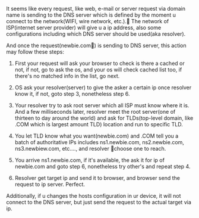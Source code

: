 It seems like every request, like web, e-mail or server request via domain name is sending to the DNS server which is defined by the moment u connect to the network(WIFI, wire network, etc.). The network of ISP(internet server provider) will give u a ip address, also some configurations including which DNS server should be used(aka resolver).

And once the request(newbie.com) is sending to DNS server, this action may follow these steps:

1. First your request will ask your browser to check is there a cached or not, if not, go to ask the os, and your os will check cached list too, if there's no matched info in the list, go next.

2. OS ask your resolver(server) to give the asker a certain ip once resolver know it, if not, goto step 3, nonetheless step 6.

3. Your resolver try to ask root server which all ISP must know where it is. And a few milliseconds later, resolver meet the root server(one of thirteen to day around the world) and ask for TLDs(top-level domain, like .COM which is largest amount TLD) location and run to specific TLD.

4. You let TLD know what you want(newbie.com) and .COM tell you a batch of authoritative IPs includes ns1.newbie.com, ns2.newbie.com, ns3.newbiew.com, etc...., and resolver choose one to reach.

5. You arrive ns1.newbie.com, if it's available, the ask it for ip of newbie.com and goto step 6, nonetheless try other's and repeat step 4.

6. Resolver get target ip and send it to browser, and browser send the request to ip server. Perfect.


Additionally, if u changes the hosts configuration in ur device, it will not connect to the DNS server, but just send the request to the actual target via ip.